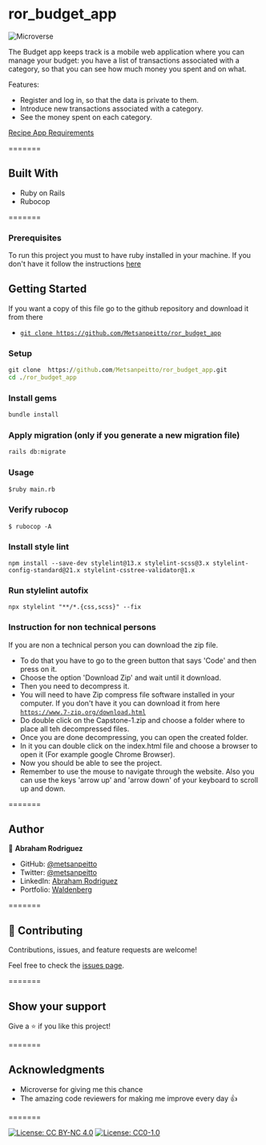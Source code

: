 # ror_budget_app

![Microverse](https://img.shields.io/badge/Microverse-blueviolet)


The Budget app keeps track is a mobile web application where you can manage your budget: you have a list of transactions associated with a category, so that you can see how much money you spent and on what.

Features: 
- Register and log in, so that the data is private to them.
- Introduce new transactions associated with a category.
- See the money spent on each category.



[Recipe App Requirements](https://github.com/microverseinc/curriculum-rails/blob/main/recipe-app/buisness_requirements.md)


=======

## Built With 

- Ruby on Rails
- Rubocop

=======

### Prerequisites

To run this project you must to have ruby installed in your machine. If you don't have it
follow the instructions [here](https://www.ruby-lang.org/en/documentation/installation/)

## Getting Started

If you want a copy of this file go to the github repository and download it from there

- [`git clone https://github.com/Metsanpeitto/ror_budget_app`](https://github.com/Metsanpeitto/ror_budget_app)


### Setup

```cmd
git clone  https://github.com/Metsanpeitto/ror_budget_app.git
cd ./ror_budget_app
```

### Install gems

```cmd
bundle install
```

### Apply migration (only if you generate a new migration file)

```cmd
rails db:migrate
```

### Usage

```cmd
$ruby main.rb
```

### Verify rubocop

```
$ rubocop -A
```

### Install style lint

```
npm install --save-dev stylelint@13.x stylelint-scss@3.x stylelint-config-standard@21.x stylelint-csstree-validator@1.x
```

### Run stylelint autofix

```
npx stylelint "**/*.{css,scss}" --fix
```

### Instruction for non technical persons

If you are non a technical person you can download the zip file.

- To do that you have to go to the green button that says 'Code' and then press on it.
- Choose the option 'Download Zip' and wait until it download.
- Then you need to decompress it.
- You will need to have Zip compress file software installed in your computer. If you don't have it you can download it from here
  [`https://www.7-zip.org/download.html`](https://www.7-zip.org/download.html)
- Do double click on the Capstone-1.zip and choose a folder where to place all teh decompressed files.
- Once you are done decompressing, you can open the created folder.
- In it you can double click on the index.html file and choose a browser to open it (For example google Chrome Browser).
- Now you should be able to see the project.
- Remember to use the mouse to navigate through the website. Also you can use the keys 'arrow up' and 'arrow down' of your keyboard
  to scroll up and down.

=======

## Author

👤 **Abraham Rodriguez**

- GitHub: [@metsanpeitto](https://github.com/Metsanpeitto)
- Twitter: [@metsanpeitto](https://twitter.com/home)
- LinkedIn: [Abraham Rodriguez](https://www.linkedin.com/in/abraham-rodriguez-3283a319a/)
- Portfolio: [Waldenberg](https://portfolio.waldenberginc.com)

=======

## 🤝 Contributing

Contributions, issues, and feature requests are welcome!

Feel free to check the [issues page](../../issues/).

=======

## Show your support

Give a ⭐️ if you like this project!

=======

## Acknowledgments

- Microverse for giving me this chance
- The amazing code reviewers for making me improve every day :thumbsup:

=======


[![License: CC BY-NC 4.0](https://licensebuttons.net/l/by-nc/4.0/80x15.png)](https://creativecommons.org/licenses/by-nc/4.0/)
[![License: CC0-1.0](https://licensebuttons.net/l/zero/1.0/80x15.png)](http://creativecommons.org/publicdomain/zero/1.0/)


